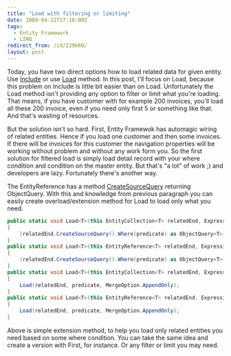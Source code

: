 ```yaml
---
title: "Load with filtering or limiting"
date: 2009-04-22T17:18:00Z
tags:
  - Entity Framework
  - LINQ
redirect_from: /id/229660/
layout: post
---
```

Today, you have two direct options how to load related data for given entity. Use [Include][1] or use [Load][2] method. In this post, I'll focus on Load, because this problem on Include is little bit easier than on Load. Unfortunately the Load method isn't providing any option to filter or limit what you're loading. That means, if you have customer with for example 200 invoices, you'll load all these 200 invoice, even if you need only first 5 or something like that. And that's wasting of resources.

But the solution isn't so hard. First, Entity Framewok has automagic wiring of related entities. Hence if you load one customer and then some invoices. If there will be invoices for this customer the navigation properties will be working without problem and without any work form you. So the first solution for filtered load is simply load detail record with your where condition and condition on the master entity. But that's "a lot" of work ;) and developers are lazy. Fortunately there's another way.

The EntityReference has a method [CreateSourceQuery][3] returning ObjectQuery. With this and knowledge from previous paragraph you can easily create overload/extension method for Load to load only what you need.

```csharp
public static void Load<T>(this EntityCollection<T> relatedEnd, Expression<Func<T, bool>> predicate, MergeOption mergeOption) where T : class, IEntityWithRelationships
{
	(relatedEnd.CreateSourceQuery().Where(predicate) as ObjectQuery<T>).Execute(mergeOption).ToArray();
}
public static void Load<T>(this EntityReference<T> relatedEnd, Expression<Func<T, bool>> predicate, MergeOption mergeOption) where T : class, IEntityWithRelationships
{
	(relatedEnd.CreateSourceQuery().Where(predicate) as ObjectQuery<T>).Execute(mergeOption).ToArray();
}
public static void Load<T>(this EntityCollection<T> relatedEnd, Expression<Func<T, bool>> predicate) where T : class, IEntityWithRelationships
{
	Load(relatedEnd, predicate, MergeOption.AppendOnly);
}
public static void Load<T>(this EntityReference<T> relatedEnd, Expression<Func<T, bool>> predicate) where T : class, IEntityWithRelationships
{
	Load(relatedEnd, predicate, MergeOption.AppendOnly);
}
```

Above is simple extension method, to help you load only related entities you need based on some where condition. You can take the same idea and create a version with First, for instance. Or any filter or limit you may need.

[1]: http://msdn.microsoft.com/en-us/library/bb738708.aspx
[2]: http://msdn.microsoft.com/en-us/library/bb896375.aspx
[3]: http://msdn.microsoft.com/en-us/library/bb896328.aspx